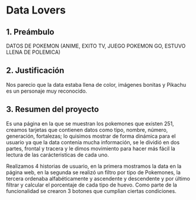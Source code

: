 # Data Lovers

## 1. Preámbulo

DATOS DE POKEMON (ANIME, EXITO TV, JUEGO POKEMON GO,  ESTUVO LLENA DE POLEMICA)

## 2. Justificación
Nos parecio que la data estaba llena de color, imágenes bonitas y Pikachu es un personaje muy reconocido.

## 3. Resumen del proyecto

Es una página en la que se muestran los pokemones que existen 251, creamos tarjetas que contienen datos como tipo, nombre, número, generación, fortalezas; lo quisimos mostrar de forma dinámica para el usuario ya que la data contenía mucha información, se le dividió en dos partes, frontal y tracera y le dimos movimiento para hacer más fácil la lectura de las carácteristicas de cada uno. 

Realizamos 4 historias de usuario, en la primera mostramos la data en la página web, en la segunda se realizó un filtro por tipo de Pokemones, la tercera ordenaba alfabéticamente y ascendente y descendente y por último filtrar y calcular el porcentaje de cada tipo de huevo. Como parte de la funcionalidad se crearon 3 botones que cumplian ciertas condiciones. 




